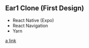 ## Ear1 Clone (First Design)

- React Native (Expo)
- React Navigation
- Yarn

[a link](https://expo.io/@adecancode/ear-one)